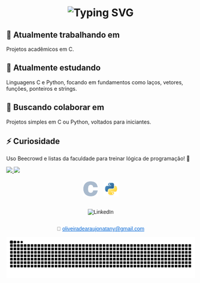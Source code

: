   <h1 align="center">
  <a href="#" style="text-decoration: none;">
    <img 
      src="https://readme-typing-svg.herokuapp.com?font=Fira+Code&size=28&pause=1000&color=C084FC&center=true&vCenter=true&width=600&lines=Natany+Oliveira+de+Araújo+%F0%9F%91%A9%E2%80%8D%F0%9F%92%BB;Seja+bem-vindo(a)+ao+meu+GitHub+%F0%9F%91%8B" 
      alt="Typing SVG" 
    />
  </a>
</h1>

## 🔭 Atualmente trabalhando em
Projetos acadêmicos em C.

## 🌱 Atualmente estudando
Linguagens C e Python, focando em fundamentos como laços, vetores, funções, ponteiros e strings.

## 👯 Buscando colaborar em
Projetos simples em C ou Python, voltados para iniciantes.

## ⚡ Curiosidade
Uso Beecrowd e listas da faculdade para treinar lógica de programação! 🚀

<div>
  <a href="https://github.com/NatanyOliveira" target="_blank" rel="noopener noreferrer">
    <img height="180em" src="https://github-readme-stats.vercel.app/api?username=NatanyOliveira&show_icons=true&theme=radical&include_all_commits=true&count_private=true"/>
    <img height="180em" src="https://github-readme-stats.vercel.app/api/top-langs/?username=NatanyOliveira&layout=compact&langs_count=16&theme=radical"/>
  </a>
</div>

<div style="display: flex; flex-direction: column; align-items: center; margin-top: 20px; font-family: sans-serif;">

  <div style="display: flex; gap: 15px; margin-bottom: 20px;">
    <img alt="C" height="40" width="40" src="https://raw.githubusercontent.com/devicons/devicon/master/icons/c/c-original.svg" />
    <img alt="Python" height="40" width="40" src="https://raw.githubusercontent.com/devicons/devicon/master/icons/python/python-original.svg" />
  </div>

  <a href="https://www.linkedin.com/in/natany-oliveira-de-ara%C3%BAjo-101005292/" target="_blank" 
     style="text-decoration: none;">
    <img 
      src="https://img.shields.io/badge/-LinkedIn-%233077B5?style=for-the-badge&logo=linkedin&logoColor=white" 
      alt="LinkedIn"
      style="transition: transform 0.2s ease;"
      onmouseover="this.style.transform='scale(1.05)'"
      onmouseout="this.style.transform='scale(1)'"
    />
  </a>

  <p style="margin-top: 15px; font-size: 14px; color: #555;">
    📧 <a href="mailto:oliveiradearaujonatany@gmail.com" style="color:#0366d6;">oliveiradearaujonatany@gmail.com</a>
  </p>

</div>
<picture align="center">
  <source media="(prefers-color-scheme: dark)" srcset="https://raw.githubusercontent.com/NatanyOliveira/NatanyOliveira/output/github-contribution-grid-snake-dark.svg">
  <source media="(prefers-color-scheme: light)" srcset="https://raw.githubusercontent.com/NatanyOliveira/NatanyOliveira/output/github-contribution-grid-snake-dark.svg">
  <img align="center" alt="github contribution grid snake animation" src="https://raw.githubusercontent.com/NatanyOliveira/NatanyOliveira/output/github-contribution-grid-snake.svg">
</picture>
